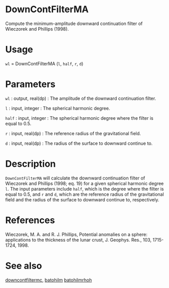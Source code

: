 # DownContFilterMA

Compute the minimum-amplitude downward continuation filter of Wieczorek and Phillips (1998).

# Usage

`wl` = DownContFilterMA (`l`, `half`, `r`, `d`)

# Parameters

`wl` : output, real(dp)
:   The amplitude of the downward continuation filter.

`l` : input, integer
:   The spherical harmonic degree.

`half` : input, integer
:   The spherical harmonic degree where the filter is equal to 0.5.

`r` : input, real(dp)
:   The reference radius of the gravitational field.

`d` : input, real(dp)
:   The radius of the surface to downward continue to.

# Description

`DownContFilterMA` will calculate the downward continuation filter of Wieczorek and Phillips (1998; eq. 19) for a given spherical harmonic degree `l`. The input parameters include `half`, which is the degree where the filter is equal to 0.5, and `r` and `d`, which are the reference radius of the gravitational field and the radius of the surface to downward continue to, respectively.

# References

Wieczorek, M. A. and R. J. Phillips, Potential anomalies on a sphere: applications to the thickness of the lunar crust, J. Geophys. Res., 103, 1715-1724, 1998.

# See also 

[downcontfiltermc](downcontfiltermc.html), [batohilm](batohilm.html) [batohilmrhoh](batohilmrhoh.html)
